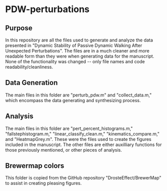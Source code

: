 # PDW-perturbations

## Purpose
In this repository are all the files used to generate and analyze the data presented in "Dynamic Stability of Passive Dynamic Walking After Unexpected Perturbations". The files are in a much cleaner and more readable form than they were when generating data for the manuscript. None of the functionality was changed -- only file names and code readability/cleanliness. 

## Data Generation 
The main files in this folder are "perturb_pdw.m" and "collect_data.m," which encompass the data generating and synthesizing process. 

## Analysis
The main files in this folder are "pert_percent_histograms.m," "fallstephistogram.m," "linear_classify_clean.m," "kinematics_compare.m," and "HeatmapGrey.m". These were the files used to create the figures included in the manuscript. The other files are either auxilliary functions for those previously mentioned, or other pieces of analysis. 

## Brewermap colors
This folder is copied from the GitHub repository "DrosteEffect/BrewerMap" to assist in creating pleasing figures. 

